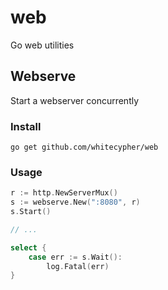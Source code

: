 # web
Go web utilities

## Webserve

Start a webserver concurrently

### Install

`go get github.com/whitecypher/web`

### Usage

```go
r := http.NewServerMux()
s := webserve.New(":8080", r)
s.Start()

// ...

select {
	case err := s.Wait():
		log.Fatal(err)
}
```